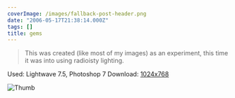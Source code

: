 ```yaml
---
coverImage: /images/fallback-post-header.png
date: "2006-05-17T21:38:14.000Z"
tags: []
title: gems
---
```


> This was created (like most of my images) as an experiment, this time it was into using radioisty lighting.

Used: Lightwave 7.5, Photoshop 7
Download: [1024x768](https://www.mikecann.co.uk/Images/Art-Full/gems.jpg)

![Thumb](https://www.mikecann.co.uk/Images/Art-Thumbs/gems.gif "Thumb")
